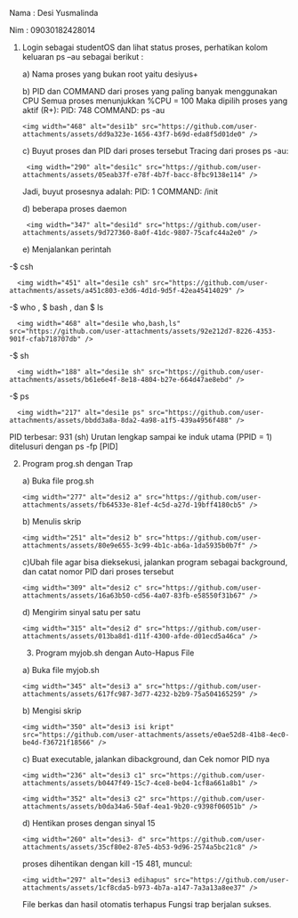 
Nama    : Desi Yusmalinda

Nim     : 09030182428014


1. Login sebagai studentOS dan lihat status proses, perhatikan kolom keluaran ps –au sebagai berikut :

   a) Nama proses yang bukan root yaitu desiyus+

   
   b) PID dan COMMAND dari proses yang paling banyak menggunakan CPU Semua proses menunjukkan %CPU = 100 Maka dipilih proses yang aktif (R+): PID: 748 COMMAND: ps -au

       <img width="468" alt="desi1b" src="https://github.com/user-attachments/assets/dd9a323e-1656-43f7-b69d-eda8f5d01de0" />


   c) Buyut proses dan PID dari proses tersebut Tracing dari proses ps -au:

        <img width="290" alt="desi1c" src="https://github.com/user-attachments/assets/05eab37f-e78f-4b7f-bacc-8fbc9138e114" />

    Jadi, buyut prosesnya adalah: PID: 1 COMMAND: /init


   d) beberapa proses daemon

        <img width="347" alt="desi1d" src="https://github.com/user-attachments/assets/9d727360-8a0f-41dc-9807-75cafc44a2e0" />


   e) Menjalankan perintah

  -$ csh

      <img width="451" alt="desi1e csh" src="https://github.com/user-attachments/assets/a451c803-e3d6-4d1d-9d5f-42ea45414029" />


  -$ who , $ bash , dan $ ls

      <img width="468" alt="desi1e who,bash,ls" src="https://github.com/user-attachments/assets/92e212d7-8226-4353-901f-cfab718707db" />


  -$ sh

      <img width="188" alt="desi1e sh" src="https://github.com/user-attachments/assets/b61e6e4f-8e18-4804-b27e-664d47ae8ebd" />


  -$ ps

      <img width="217" alt="desi1e ps" src="https://github.com/user-attachments/assets/bbdd3a8a-8da2-4a98-a1f5-439a4956f488" />

  PID terbesar: 931 (sh) Urutan lengkap sampai ke induk utama (PPID = 1) ditelusuri dengan ps -fp [PID]



   2. Program prog.sh dengan Trap
      
      a)  Buka file prog.sh

          <img width="277" alt="desi2 a" src="https://github.com/user-attachments/assets/fb64533e-81ef-4c5d-a27d-19bff4180cb5" />


      b) Menulis skrip

          <img width="251" alt="desi2 b" src="https://github.com/user-attachments/assets/80e9e655-3c99-4b1c-ab6a-1da5935b0b7f" />


      c)Ubah file agar bisa dieksekusi, jalankan program sebagai background, dan catat nomor PID dari proses tersebut

          <img width="309" alt="desi2 c" src="https://github.com/user-attachments/assets/16a63b50-cd56-4a07-83fb-e58550f31b67" />


      d) Mengirim sinyal satu per satu

          <img width="315" alt="desi2 d" src="https://github.com/user-attachments/assets/013ba8d1-d11f-4300-afde-d01ecd5a46ca" />



      3. Program myjob.sh dengan Auto-Hapus File
         
       a) Buka file myjob.sh

          <img width="345" alt="desi3 a" src="https://github.com/user-attachments/assets/617fc987-3d77-4232-b2b9-75a504165259" />


      b) Mengisi skrip

          <img width="350" alt="desi3 isi kript" src="https://github.com/user-attachments/assets/e0ae52d8-41b8-4ec0-be4d-f36721f18566" />


      c) Buat executable, jalankan dibackground, dan Cek nomor PID nya

          <img width="236" alt="desi3 c1" src="https://github.com/user-attachments/assets/b0447f49-15c7-4ce8-be04-1cf8a661a8b1" />

          <img width="352" alt="desi3 c2" src="https://github.com/user-attachments/assets/b0da34a6-50af-4ea1-9b20-c9398f06051b" />


      d) Hentikan proses dengan sinyal 15

          <img width="260" alt="desi3- d" src="https://github.com/user-attachments/assets/35cf80e2-87e5-4b53-9d96-2574a5bc21c8" />

      proses dihentikan dengan kill -15 481, muncul:

          <img width="297" alt="desi3 edihapus" src="https://github.com/user-attachments/assets/1cf8cda5-b973-4b7a-a147-7a3a13a8ee37" />
      
      File berkas dan hasil otomatis terhapus Fungsi trap berjalan sukses.
